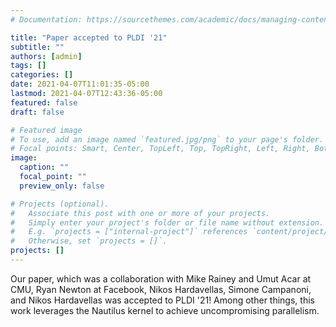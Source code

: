 ```yaml
---
# Documentation: https://sourcethemes.com/academic/docs/managing-content/

title: "Paper accepted to PLDI '21"
subtitle: ""
authors: [admin]
tags: []
categories: []
date: 2021-04-07T11:01:35-05:00
lastmod: 2021-04-07T12:43:36-05:00
featured: false
draft: false

# Featured image
# To use, add an image named `featured.jpg/png` to your page's folder.
# Focal points: Smart, Center, TopLeft, Top, TopRight, Left, Right, BottomLeft, Bottom, BottomRight.
image:
  caption: ""
  focal_point: ""
  preview_only: false

# Projects (optional).
#   Associate this post with one or more of your projects.
#   Simply enter your project's folder or file name without extension.
#   E.g. `projects = ["internal-project"]` references `content/project/deep-learning/index.md`.
#   Otherwise, set `projects = []`.
projects: []
---
```


Our paper, which was a collaboration with Mike Rainey and Umut Acar at CMU, Ryan Newton at Facebook, 
Nikos Hardavellas, Simone Campanoni, and Nikos Hardavellas was accepted to PLDI '21! Among other things, this
work leverages the Nautilus kernel to achieve uncompromising parallelism.
